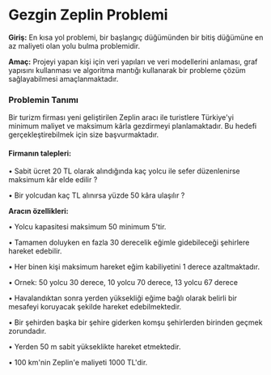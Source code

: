# Gezgin Zeplin Problemi

**Giriş:**  En kısa yol problemi, bir başlangıç düğümünden bir bitiş düğümüne en az maliyeti olan yolu bulma problemidir.

**Amaç:**   Projeyi yapan kişi için veri yapıları ve veri modellerini anlaması, graf yapısını kullanması ve algoritma mantığı kullanarak bir probleme çözüm sağlayabilmesi amaçlanmaktadır.

### Problemin Tanımı

Bir turizm firması yeni geliştirilen Zeplin aracı ile turistlere Türkiye'yi minimum maliyet ve maksimum kârla gezdirmeyi planlamaktadır. Bu hedefi gerçekleştirebilmek için size başvurmaktadır.

#### Firmanın talepleri:

• Sabit ücret 20 TL olarak alındığında kaç yolcu ile sefer düzenlenirse maksimum kâr elde edilir ?

• Bir yolcudan kaç TL alınırsa yüzde 50 kâra ulaşılır ?

**Aracın özellikleri:**

• Yolcu kapasitesi maksimum 50 minimum 5'tir.

• Tamamen doluyken en fazla 30 derecelik eğimle gidebileceği şehirlere hareket edebilir.

• Her binen kişi maksimum hareket eğim kabiliyetini 1 derece azaltmaktadır.

• Ornek: 50 yolcu 30 derece, 10 yolcu 70 derece, 13 yolcu 67 derece

• Havalandıktan sonra yerden yüksekliği eğime bağlı olarak belirli bir mesafeyi koruyacak şekilde hareket edebilmektedir.

• Bir şehirden başka bir şehire giderken komşu şehirlerden birinden geçmek zorundadır.

• Yerden 50 m sabit yükseklikte hareket etmektedir.

• 100 km'nin Zeplin'e maliyeti 1000 TL'dir.

